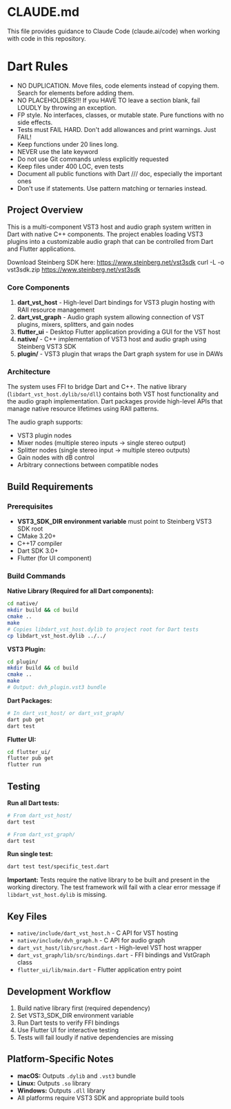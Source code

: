 # CLAUDE.md

This file provides guidance to Claude Code (claude.ai/code) when working with code in this repository.

# Dart Rules
- NO DUPLICATION. Move files, code elements instead of copying them. Search for elements before adding them.
- NO PLACEHOLDERS!!! If you HAVE TO leave a section blank, fail LOUDLY by throwing an exception.
- FP style. No interfaces, classes, or mutable state. Pure functions with no side effects.
- Tests must FAIL HARD. Don't add allowances and print warnings. Just FAIL!
- Keep functions under 20 lines long.
- NEVER use the late keyword
- Do not use Git commands unless explicitly requested
- Keep files under 400 LOC, even tests
- Document all public functions with Dart /// doc, especially the important ones
- Don't use if statements. Use pattern matching or ternaries instead.

## Project Overview

This is a multi-component VST3 host and audio graph system written in Dart with native C++ components. The project enables loading VST3 plugins into a customizable audio graph that can be controlled from Dart and Flutter applications.

Download Steinberg SDK here:
https://www.steinberg.net/vst3sdk
curl -L -o vst3sdk.zip https://www.steinberg.net/vst3sdk

### Core Components

1. **dart_vst_host** - High-level Dart bindings for VST3 plugin hosting with RAII resource management
2. **dart_vst_graph** - Audio graph system allowing connection of VST plugins, mixers, splitters, and gain nodes
3. **flutter_ui** - Desktop Flutter application providing a GUI for the VST host
4. **native/** - C++ implementation of VST3 host and audio graph using Steinberg VST3 SDK
5. **plugin/** - VST3 plugin that wraps the Dart graph system for use in DAWs

### Architecture

The system uses FFI to bridge Dart and C++. The native library (`libdart_vst_host.dylib/so/dll`) contains both VST host functionality and the audio graph implementation. Dart packages provide high-level APIs that manage native resource lifetimes using RAII patterns.

The audio graph supports:
- VST3 plugin nodes
- Mixer nodes (multiple stereo inputs → single stereo output)  
- Splitter nodes (single stereo input → multiple stereo outputs)
- Gain nodes with dB control
- Arbitrary connections between compatible nodes

## Build Requirements

### Prerequisites
- **VST3_SDK_DIR environment variable** must point to Steinberg VST3 SDK root
- CMake 3.20+
- C++17 compiler
- Dart SDK 3.0+
- Flutter (for UI component)

### Build Commands

**Native Library (Required for all Dart components):**
```bash
cd native/
mkdir build && cd build
cmake ..
make
# Copies libdart_vst_host.dylib to project root for Dart tests
cp libdart_vst_host.dylib ../../
```

**VST3 Plugin:**
```bash
cd plugin/
mkdir build && cd build  
cmake ..
make
# Output: dvh_plugin.vst3 bundle
```

**Dart Packages:**
```bash
# In dart_vst_host/ or dart_vst_graph/
dart pub get
dart test
```

**Flutter UI:**
```bash
cd flutter_ui/
flutter pub get
flutter run
```

## Testing

**Run all Dart tests:**
```bash
# From dart_vst_host/
dart test

# From dart_vst_graph/
dart test
```

**Run single test:**
```bash
dart test test/specific_test.dart
```

**Important:** Tests require the native library to be built and present in the working directory. The test framework will fail with a clear error message if `libdart_vst_host.dylib` is missing.

## Key Files

- `native/include/dart_vst_host.h` - C API for VST hosting
- `native/include/dvh_graph.h` - C API for audio graph
- `dart_vst_host/lib/src/host.dart` - High-level VST host wrapper
- `dart_vst_graph/lib/src/bindings.dart` - FFI bindings and VstGraph class
- `flutter_ui/lib/main.dart` - Flutter application entry point

## Development Workflow

1. Build native library first (required dependency)
2. Set VST3_SDK_DIR environment variable
3. Run Dart tests to verify FFI bindings
4. Use Flutter UI for interactive testing
5. Tests will fail loudly if native dependencies are missing

## Platform-Specific Notes

- **macOS:** Outputs `.dylib` and `.vst3` bundle
- **Linux:** Outputs `.so` library  
- **Windows:** Outputs `.dll` library
- All platforms require VST3 SDK and appropriate build tools